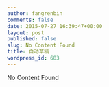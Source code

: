 ```yaml
---
author: fangrenbin
comments: false
date: 2015-07-27 16:39:47+00:00
layout: post
published: false
slug: No Content Found
title: 自动草稿
wordpress_id: 683
---
```


No Content Found
